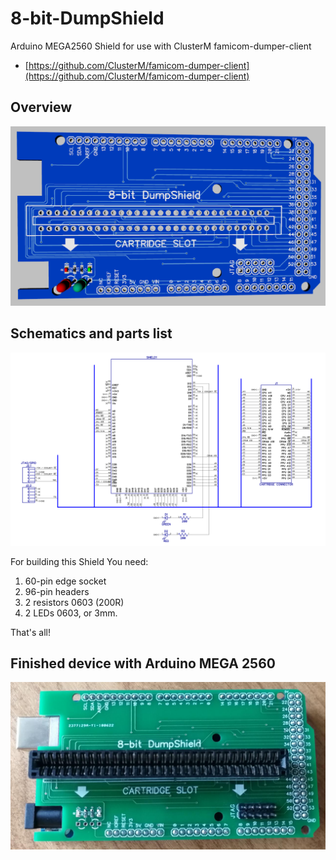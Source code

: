 # 8-bit-DumpShield
Arduino MEGA2560 Shield for use with ClusterM famicom-dumper-client
- [https://github.com/ClusterM/famicom-dumper-client](https://github.com/ClusterM/famicom-dumper-client)

## Overview

![Board](images/shield_board.png)

## Schematics and parts list

![Schematics](schematics/shield.png)

For building this Shield You need:
1. 60-pin edge socket
2. 96-pin headers
3. 2 resistors 0603 (200R)
4. 2 LEDs 0603, or 3mm.

That's all!

## Finished device with Arduino MEGA 2560

![Finished](images/finished_device.jpg)